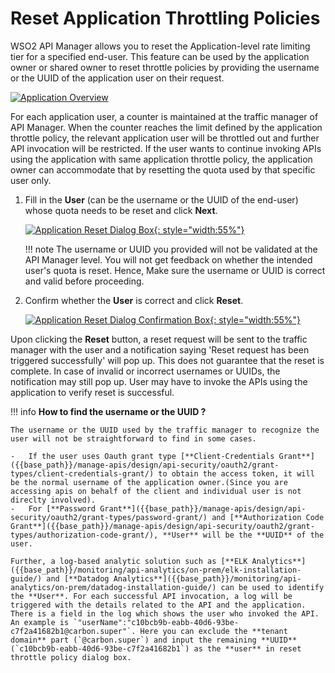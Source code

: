 # Reset Application Throttling Policies

WSO2 API Manager allows you to reset the Application-level rate limiting tier for a specified end-user. This feature can be used by the application owner or shared owner to reset throttle policies by providing the username or the UUID of the application user on their request. 

[![Application Overview]({{base_path}}/assets/img/learn/application-overview-reset.png)]({{base_path}}/assets/img/learn/application-overview-reset.png)

For each application user, a counter is maintained at the traffic manager of API Manager. When the counter reaches the limit defined by the application throttle policy, the relevant application user will be throttled out and further API invocation will be restricted. If the user wants to continue invoking APIs using the application with same application throttle policy, the application owner can accommodate that by resetting the quota used by that specific user only.

1. Fill in the **User** (can be the username or the UUID of the end-user) whose quota needs to be reset and click **Next**.

    [![Application Reset Dialog Box]({{base_path}}/assets/img/learn/application-reset-dialog.png){: style="width:55%"}]({{base_path}}/assets/img/learn/application-reset-dialog.png)

    !!! note
        The username or UUID you provided will not be validated at the API Manager level. You will not get feedback on whether the intended user's quota is reset. Hence, Make sure the username or UUID is correct and valid before proceeding.  

2. Confirm whether the **User** is correct and click **Reset**.  

    [![Application Reset Dialog Confirmation Box]({{base_path}}/assets/img/learn/application-reset-dialog-confirm.png){: style="width:55%"}]({{base_path}}/assets/img/learn/application-reset-dialog-confirm.png)

Upon clicking the **Reset** button, a reset request will be sent to the traffic manager with the user and a notification saying 'Reset request has been triggered successfully' will pop up. This does not guarantee that the reset is complete. In case of invalid or incorrect usernames or UUIDs, the notification may still pop up. User may have to invoke the APIs using the application to verify reset is successful.

!!! info
    **How to find the username or the UUID ?**

    The username or the UUID used by the traffic manager to recognize the user will not be straightforward to find in some cases. 

    -   If the user uses Oauth grant type [**Client-Credentials Grant**]({{base_path}}/manage-apis/design/api-security/oauth2/grant-types/client-credentials-grant/) to obtain the access token, it will be the normal username of the application owner.(Since you are accessing apis on behalf of the client and individual user is not direclty involved).
    -   For [**Password Grant**]({{base_path}}/manage-apis/design/api-security/oauth2/grant-types/password-grant/) and [**Authorization Code Grant**]({{base_path}}/manage-apis/design/api-security/oauth2/grant-types/authorization-code-grant/), **User** will be the **UUID** of the user. 
    
    Further, a log-based analytic solution such as [**ELK Analytics**]({{base_path}}/monitoring/api-analytics/on-prem/elk-installation-guide/) and [**Datadog Analytics**]({{base_path}}/monitoring/api-analytics/on-prem/datadog-installation-guide/) can be used to identify the **User**. For each successful API invocation, a log will be triggered with the details related to the API and the application. There is a field in the log which shows the user who invoked the API. An example is `"userName":"c10bcb9b-eabb-40d6-93be-c7f2a41682b1@carbon.super"`. Here you can exclude the **tenant domain** part (`@carbon.super`) and input the remaining **UUID** (`c10bcb9b-eabb-40d6-93be-c7f2a41682b1`) as the **user** in reset throttle policy dialog box.
